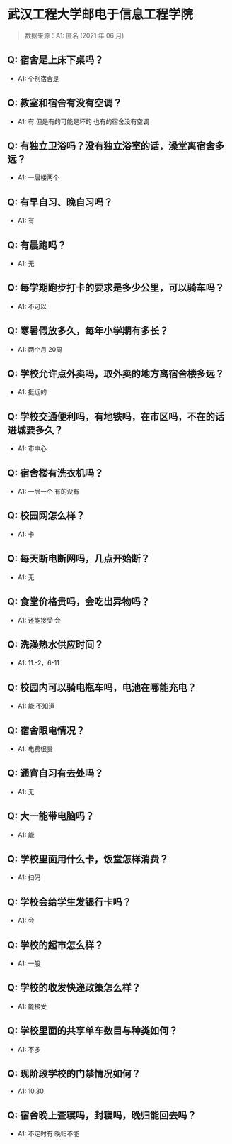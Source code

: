 # 武汉工程大学邮电于信息工程学院

> 数据来源：A1: 匿名 (2021 年 06 月)

## Q: 宿舍是上床下桌吗？

- A1: 个别宿舍是

## Q: 教室和宿舍有没有空调？

- A1: 有 但是有的可能是坏的 也有的宿舍没有空调

## Q: 有独立卫浴吗？没有独立浴室的话，澡堂离宿舍多远？

- A1: 一层楼两个

## Q: 有早自习、晚自习吗？

- A1: 有

## Q: 有晨跑吗？

- A1: 无

## Q: 每学期跑步打卡的要求是多少公里，可以骑车吗？

- A1: 不可以

## Q: 寒暑假放多久，每年小学期有多长？

- A1: 两个月 20周

## Q: 学校允许点外卖吗，取外卖的地方离宿舍楼多远？

- A1: 挺远的

## Q: 学校交通便利吗，有地铁吗，在市区吗，不在的话进城要多久？

- A1: 市中心

## Q: 宿舍楼有洗衣机吗？

- A1: 一层一个 有的没有

## Q: 校园网怎么样？

- A1: 卡

## Q: 每天断电断网吗，几点开始断？

- A1: 无

## Q: 食堂价格贵吗，会吃出异物吗？

- A1: 还能接受 会

## Q: 洗澡热水供应时间？

- A1: 11.-2，6-11

## Q: 校园内可以骑电瓶车吗，电池在哪能充电？

- A1: 能 不知道

## Q: 宿舍限电情况？

- A1: 电费很贵

## Q: 通宵自习有去处吗？

- A1: 无

## Q: 大一能带电脑吗？

- A1: 能

## Q: 学校里面用什么卡，饭堂怎样消费？

- A1: 扫码

## Q: 学校会给学生发银行卡吗？

- A1: 会

## Q: 学校的超市怎么样？

- A1: 一般

## Q: 学校的收发快递政策怎么样？

- A1: 能接受

## Q: 学校里面的共享单车数目与种类如何？

- A1: 不多

## Q: 现阶段学校的门禁情况如何？

- A1: 10.30

## Q: 宿舍晚上查寝吗，封寝吗，晚归能回去吗？

- A1: 不定时有 晚归不能


